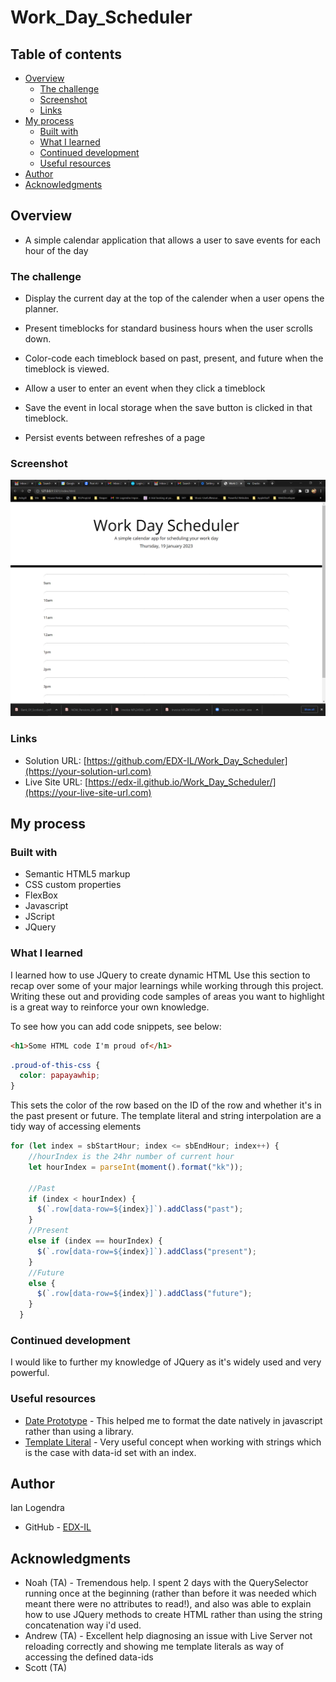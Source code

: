 # Work_Day_Scheduler

## Table of contents

- [Overview](#overview)
  - [The challenge](#the-challenge)
  - [Screenshot](#screenshot)
  - [Links](#links)
- [My process](#my-process)
  - [Built with](#built-with)
  - [What I learned](#what-i-learned)
  - [Continued development](#continued-development)
  - [Useful resources](#useful-resources)
- [Author](#author)
- [Acknowledgments](#acknowledgments)


## Overview

- A simple calendar application that allows a user to save events for each hour of the day


### The challenge

* Display the current day at the top of the calender when a user opens the planner.
 
* Present timeblocks for standard business hours when the user scrolls down.
 
* Color-code each timeblock based on past, present, and future when the timeblock is viewed.
 
* Allow a user to enter an event when they click a timeblock

* Save the event in local storage when the save button is clicked in that timeblock.

* Persist events between refreshes of a page

### Screenshot

![](./images/screenshot.png)


### Links

- Solution URL: [https://github.com/EDX-IL/Work_Day_Scheduler](https://your-solution-url.com)
- Live Site URL: [https://edx-il.github.io/Work_Day_Scheduler/](https://your-live-site-url.com)

## My process

### Built with

- Semantic HTML5 markup
- CSS custom properties
- FlexBox
- Javascript
- JScript
- JQuery


### What I learned

I learned how to use JQuery to create dynamic HTML 
Use this section to recap over some of your major learnings while working through this project. Writing these out and providing code samples of areas you want to highlight is a great way to reinforce your own knowledge.

To see how you can add code snippets, see below:

```html
<h1>Some HTML code I'm proud of</h1>
```

```css
.proud-of-this-css {
  color: papayawhip;
}
```
This sets the color of the row based on the ID of the row and whether it's in the past present or future. The template literal and string interpolation are a tidy way of accessing elements
```js
for (let index = sbStartHour; index <= sbEndHour; index++) {
    //hourIndex is the 24hr number of current hour
    let hourIndex = parseInt(moment().format("kk"));

    //Past
    if (index < hourIndex) {
      $(`.row[data-row=${index}]`).addClass("past");
    }
    //Present
    else if (index == hourIndex) {
      $(`.row[data-row=${index}]`).addClass("present");
    } 
    //Future
    else {
      $(`.row[data-row=${index}]`).addClass("future");
    }
  }
```



### Continued development

I would like to further my knowledge of JQuery as it's widely used and very powerful.


### Useful resources

- [Date Prototype](https://developer.mozilla.org/en-US/docs/Web/JavaScript/Reference/Global_Objects/Date/toLocaleDateString) - This helped me to format the date natively in javascript rather than using a library. 
- [Template Literal](https://developer.mozilla.org/en-US/docs/Web/JavaScript/Reference/Template_literals) - Very useful concept when working with strings which is the case with data-id set with an index.



## Author
 Ian Logendra
- GitHub - [EDX-IL](https://github.com/EDX-IL)


## Acknowledgments

- Noah (TA) - Tremendous help. I spent 2 days with the QuerySelector running once at the beginning (rather than before it was needed which meant there were no attributes to read!), and also was able to explain how to use JQuery methods to create HTML rather than using the string concatenation way i'd used.
- Andrew (TA) - Excellent help diagnosing an issue with Live Server not reloading correctly and showing me template literals as way of accessing the defined data-ids
- Scott (TA)

